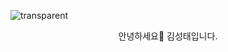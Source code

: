 ![transparent](https://capsule-render.vercel.app/api?type=transparent&fontColor=703ee5&text=devsungtae's%20GitHub%20&height=150&fontSize=60&desc=Welcome!&descAlignY=75&descAlign=60)

<p align="center">
안녕하세요👐 김성태입니다. <br>
</p>

<!-- ### Hi there 👋 -->

<!--
**devsungtae/devsungtae** is a ✨ _special_ ✨ repository because its `README.md` (this file) appears on your GitHub profile.

Here are some ideas to get you started:

- 🔭 I’m currently working on ...
- 🌱 I’m currently learning ...
- 👯 I’m looking to collaborate on ...
- 🤔 I’m looking for help with ...
- 💬 Ask me about ...
- 📫 How to reach me: ...
- 😄 Pronouns: ...
- ⚡ Fun fact: ...
-->

